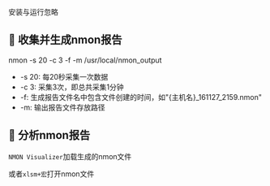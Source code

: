 安装与运行忽略

## 📌 收集并生成nmon报告

nmon -s 20 -c 3 -f -m /usr/local/nmon_output

* -s 20: 每20秒采集一次数据
* -c 3: 采集3次，即总共采集1分钟
* -f: 生成报告文件名中包含文件创建的时间，如"{主机名}_161127_2159.nmon"
* -m: 输出报告文件存放路径

## 📌 分析nmon报告

`NMON Visualizer`加载生成的nmon文件

或者`xlsm+宏`打开nmon文件